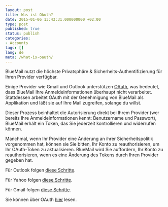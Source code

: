 ```yaml
---
layout: post
title: Was ist OAuth?
date: 2015-01-06 13:43:31.000000000 +02:00
type: post
published: true
status: publish
categories:
- Accounts
tags: []
lang: de
meta: /what-is-oauth/
---
```


BlueMail nutzt die höchste Privatsphäre &amp; Sicherheits-Authentifizierung für Ihren Provider verfügbar.

Einige Provider wie Gmail und Outlook unterstützen [OAuth](/what-is-oauth/), was bedeutet, dass BlueMail Ihre Anmeldeinformationen überhaupt nicht verarbeitet. Stattdessen arbeitet OAuth mit der Genehmigung von BlueMail als Applikation und läßt sie auf Ihre Mail zugreifen, solange du willst.

Dieser Prozess beinhaltet die Autorisierung direkt bei Ihrem Provider (wer bereits Ihre Anmeldeinformationen kennt: Benutzername und Passwort), BlueMail erhält ein Token, das Sie jederzeit kontrollieren und widerrufen können.

Manchmal, wenn Ihr Provider eine Änderung an ihrer Sicherheitspolitik vorgenommen hat, können sie Sie bitten, Ihr Konto zu reauthorisieren, um Ihr OAuth-Token zu aktualisieren. BlueMail wird Sie auffordern, Ihr Konto zu reauthorisieren, wenn es eine Änderung des Tokens durch Ihren Provider gegeben hat.

Für Outlook folgen [diese Schritte](/oauth-outlook/).

Für Yahoo folgen [diese Schritte](/oauth-yahoo/).

Für Gmail folgen [diese Schritte](/oauth-gmail/).

Sie können über OAuth [hier]( http://techcrunch.com/2012/09/17/google-oauth-2-0-for-gmail-and-talk/) lesen.
